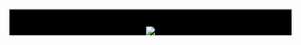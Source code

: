 <div style="background-color:black">
<h1></h1>
</br>

<p align="center">
  <img src="https://i.gifer.com/XZtQ.gif" />
</p>
</div>
